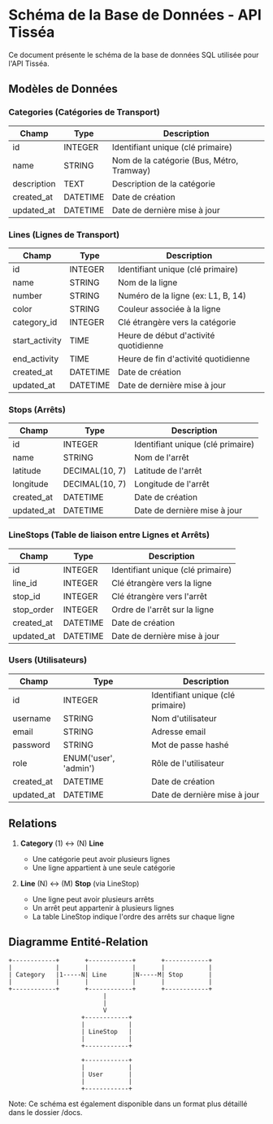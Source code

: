 # Schéma de la Base de Données - API Tisséa

Ce document présente le schéma de la base de données SQL utilisée pour l'API Tisséa.

## Modèles de Données

### Categories (Catégories de Transport)

| Champ       | Type     | Description                                   |
|-------------|----------|-----------------------------------------------|
| id          | INTEGER  | Identifiant unique (clé primaire)             |
| name        | STRING   | Nom de la catégorie (Bus, Métro, Tramway)     |
| description | TEXT     | Description de la catégorie                   |
| created_at  | DATETIME | Date de création                              |
| updated_at  | DATETIME | Date de dernière mise à jour                  |

### Lines (Lignes de Transport)

| Champ          | Type     | Description                                 |
|----------------|----------|---------------------------------------------|
| id             | INTEGER  | Identifiant unique (clé primaire)           |
| name           | STRING   | Nom de la ligne                             |
| number         | STRING   | Numéro de la ligne (ex: L1, B, 14)          |
| color          | STRING   | Couleur associée à la ligne                 |
| category_id    | INTEGER  | Clé étrangère vers la catégorie             |
| start_activity | TIME     | Heure de début d'activité quotidienne       |
| end_activity   | TIME     | Heure de fin d'activité quotidienne         |
| created_at     | DATETIME | Date de création                            |
| updated_at     | DATETIME | Date de dernière mise à jour                |

### Stops (Arrêts)

| Champ       | Type               | Description                         |
|-------------|-------------------|-------------------------------------|
| id          | INTEGER           | Identifiant unique (clé primaire)   |
| name        | STRING            | Nom de l'arrêt                      |
| latitude    | DECIMAL(10, 7)    | Latitude de l'arrêt                 |
| longitude   | DECIMAL(10, 7)    | Longitude de l'arrêt                |
| created_at  | DATETIME          | Date de création                    |
| updated_at  | DATETIME          | Date de dernière mise à jour        |

### LineStops (Table de liaison entre Lignes et Arrêts)

| Champ       | Type     | Description                                  |
|-------------|----------|----------------------------------------------|
| id          | INTEGER  | Identifiant unique (clé primaire)            |
| line_id     | INTEGER  | Clé étrangère vers la ligne                  |
| stop_id     | INTEGER  | Clé étrangère vers l'arrêt                   |
| stop_order  | INTEGER  | Ordre de l'arrêt sur la ligne                |
| created_at  | DATETIME | Date de création                             |
| updated_at  | DATETIME | Date de dernière mise à jour                 |

### Users (Utilisateurs)

| Champ       | Type                   | Description                     |
|-------------|------------------------|---------------------------------|
| id          | INTEGER                | Identifiant unique (clé primaire) |
| username    | STRING                 | Nom d'utilisateur               |
| email       | STRING                 | Adresse email                   |
| password    | STRING                 | Mot de passe hashé              |
| role        | ENUM('user', 'admin')  | Rôle de l'utilisateur           |
| created_at  | DATETIME               | Date de création                |
| updated_at  | DATETIME               | Date de dernière mise à jour    |

## Relations

1. **Category** (1) <-> (N) **Line**
   - Une catégorie peut avoir plusieurs lignes
   - Une ligne appartient à une seule catégorie

2. **Line** (N) <-> (M) **Stop** (via LineStop)
   - Une ligne peut avoir plusieurs arrêts
   - Un arrêt peut appartenir à plusieurs lignes
   - La table LineStop indique l'ordre des arrêts sur chaque ligne

## Diagramme Entité-Relation

```
+------------+       +------------+       +------------+
|            |       |            |       |            |
| Category   |1-----N| Line       |N-----M| Stop       |
|            |       |            |       |            |
+------------+       +------------+       +------------+
                          |
                          |
                          V
                    +------------+
                    |            |
                    | LineStop   |
                    |            |
                    +------------+

                    +------------+
                    |            |
                    | User       |
                    |            |
                    +------------+
```

Note: Ce schéma est également disponible dans un format plus détaillé dans le dossier /docs. 